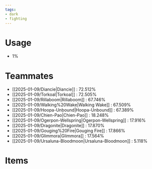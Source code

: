 ```yaml
---
tags:
- dark
- fighting
---
```

# Usage
- 1%
# Teammates
- [[2025-01-09/Diancie|Diancie]] : 72.512%
- [[2025-01-09/Torkoal|Torkoal]] : 72.505%
- [[2025-01-09/Rillaboom|Rillaboom]] : 67.746%
- [[2025-01-09/Walking%20Wake|Walking Wake]] : 67.509%
- [[2025-01-09/Hoopa-Unbound|Hoopa-Unbound]] : 67.389%
- [[2025-01-09/Chien-Pao|Chien-Pao]] : 18.248%
- [[2025-01-09/Ogerpon-Wellspring|Ogerpon-Wellspring]] : 17.916%
- [[2025-01-09/Dragonite|Dragonite]] : 17.870%
- [[2025-01-09/Gouging%20Fire|Gouging Fire]] : 17.866%
- [[2025-01-09/Glimmora|Glimmora]] : 17.564%
- [[2025-01-09/Ursaluna-Bloodmoon|Ursaluna-Bloodmoon]] : 5.118%
# Items